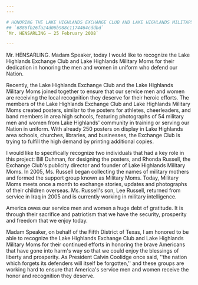 ```yaml
---
---

# HONORING THE LAKE HIGHLANDS EXCHANGE CLUB AND LAKE HIGHLANDS MILITARY  MOMS
## `6886fb26fa24d06b988c1174464cddbd`
`Mr. HENSARLING — 25 February 2008`

---
```



Mr. HENSARLING. Madam Speaker, today I would like to recognize the 
Lake Highlands Exchange Club and Lake Highlands Military Moms for their 
dedication in honoring the men and women in uniform who defend our 
Nation.

Recently, the Lake Highlands Exchange Club and the Lake Highlands 
Military Moms joined together to ensure that our service men and women 
are receiving the local recognition they deserve for their heroic 
efforts. The members of the Lake Highlands Exchange Club and Lake 
Highlands Military Moms created posters, similar to the posters for 
athletes, cheerleaders, and band members in area high schools, 
featuring photographs of 54 military men and women from Lake Highlands' 
community in training or serving our Nation in uniform. With already 
250 posters on display in Lake Highlands area schools, churches, 
libraries, and businesses, the Exchange Club is trying to fulfill the 
high demand by printing additional copies.

I would like to specifically recognize two individuals that had a key 
role in this project: Bill Duhman, for designing the posters, and 
Rhonda Russell, the Exchange Club's publicity director and founder of 
Lake Highlands Military Moms. In 2005, Ms. Russell began collecting the 
names of military mothers and formed the support group known as 
Military Moms. Today, Military Moms meets once a month to exchange 
stories, updates and photographs of their children overseas. Ms. 
Russell's son, Lee Russell, returned from service in Iraq in 2005 and 
is currently working in military intelligence.

America owes our service men and women a huge debt of gratitude. It 
is through their sacrifice and patriotism that we have the security, 
prosperity and freedom that we enjoy today.

Madam Speaker, on behalf of the Fifth District of Texas, I am honored 
to be able to recognize the Lake Highlands Exchange Club and Lake 
Highlands Military Moms for their continued efforts in honoring the 
brave Americans that have gone into harm's way so that we could enjoy 
the blessings of liberty and prosperity. As President Calvin Coolidge 
once said, ''the nation which forgets its defenders will itself be 
forgotten,'' and these groups are working hard to ensure that America's 
service men and women receive the honor and recognition they deserve.
